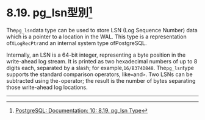 # 8.19. pg\_lsn型別[^1]

The`pg_lsn`data type can be used to store LSN \(Log Sequence Number\) data which is a pointer to a location in the WAL. This type is a representation of`XLogRecPtr`and an internal system type ofPostgreSQL.

Internally, an LSN is a 64-bit integer, representing a byte position in the write-ahead log stream. It is printed as two hexadecimal numbers of up to 8 digits each, separated by a slash; for example,`16/B374D848`. The`pg_lsn`type supports the standard comparison operators, like`=`and`>`. Two LSNs can be subtracted using the`-`operator; the result is the number of bytes separating those write-ahead log locations.

---



[^1]:  [PostgreSQL: Documentation: 10: 8.19. pg\_lsn Type](https://www.postgresql.org/docs/10/static/datatype-pg-lsn.html)

